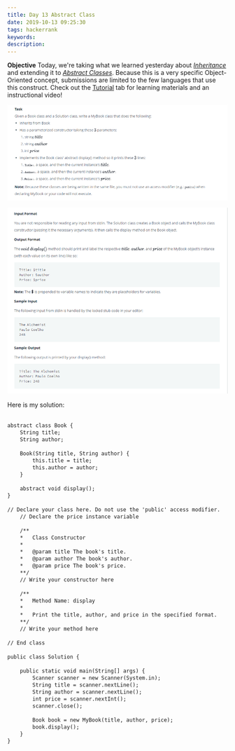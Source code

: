 ```yaml
---
title: Day 13 Abstract Class
date: 2019-10-13 09:25:30
tags: hackerrank
keywords:
description:
---
```


 **Objective**
Today, we're taking what we learned yesterday about [*Inheritance*](https://docs.oracle.com/javase/tutorial/java/IandI/subclasses.html) and extending it to [*Abstract Classes*](https://docs.oracle.com/javase/tutorial/java/IandI/abstract.html). Because this is a very specific Object-Oriented concept, submissions are limited to the few languages that use this construct. Check out the [Tutorial](https://www.hackerrank.com/challenges/30-abstract-classes/tutorial) tab for learning materials and an instructional video! 



<!--more-->



![day13.1.png](/images/day13.1.png)

![day13.2.png](/images/day13.2.png)



Here is my solution:

```

abstract class Book {
    String title;
    String author;
    
    Book(String title, String author) {
        this.title = title;
        this.author = author;
    }
    
    abstract void display();
}

// Declare your class here. Do not use the 'public' access modifier.
    // Declare the price instance variable
    
    /**   
    *   Class Constructor
    *   
    *   @param title The book's title.
    *   @param author The book's author.
    *   @param price The book's price.
    **/
    // Write your constructor here
    
    /**   
    *   Method Name: display
    *   
    *   Print the title, author, and price in the specified format.
    **/
    // Write your method here
    
// End class

public class Solution {
   
    public static void main(String[] args) {
        Scanner scanner = new Scanner(System.in);
        String title = scanner.nextLine();
        String author = scanner.nextLine();
        int price = scanner.nextInt();
        scanner.close();

        Book book = new MyBook(title, author, price);
        book.display();
    }
}
```

